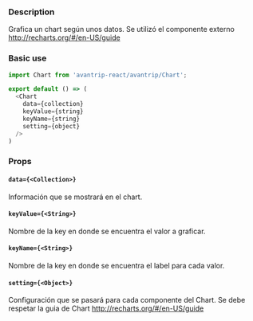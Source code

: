### Description
Grafica un chart según unos datos. Se utilizó el componente
externo http://recharts.org/#/en-US/guide

### Basic use

```javascript
import Chart from 'avantrip-react/avantrip/Chart';

export default () => (
  <Chart
    data={collection}
    keyValue={string}
    keyName={string}
    setting={object}
  />
)
```


### Props

#### `data={<Collection>}`
Información que se mostrará en el chart.

#### `keyValue={<String>}`
Nombre de la key en donde se encuentra el valor a graficar.

#### `keyName={<String>}`
Nombre de la key en donde se encuentra el label para cada
valor.

#### `setting={<Object>}`
Configuración que se pasará para cada componente del Chart.
Se debe respetar la guia de Chart http://recharts.org/#/en-US/guide

